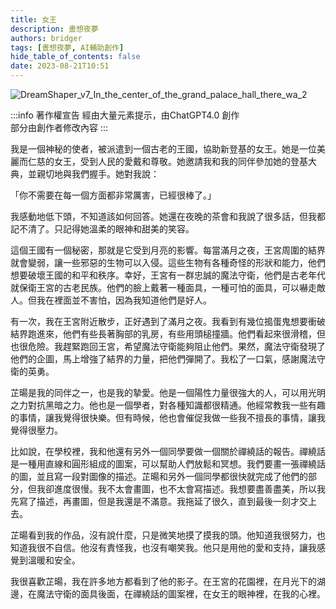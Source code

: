 ```yaml
---
title: 女王
description: 晝想夜夢
authors: bridger
tags: [晝想夜夢, AI輔助創作]
hide_table_of_contents: false
date: 2023-08-21T10:51
---
```


![DreamShaper_v7_In_the_center_of_the_grand_palace_hall_there_wa_2](https://e.brid.cf/i/2023/08/21/i88oxg.webp)


<!-- truncate -->

:::info 著作權宣告
經由大量元素提示，由ChatGPT4.0 創作  
部分由創作者修改內容
:::

我是一個神秘的使者，被派遣到一個古老的王國，協助新登基的女王。她是一位美麗而仁慈的女王，受到人民的愛戴和尊敬。她邀請我和我的同伴參加她的登基大典，並親切地與我們握手。她對我說：

「你不需要在每一個方面都非常厲害，已經很棒了。」

我感動地低下頭，不知道該如何回答。她還在夜晚的茶會和我說了很多話，但我都記不清了。只記得她溫柔的眼神和甜美的笑容。

這個王國有一個秘密，那就是它受到月亮的影響。每當滿月之夜，王宮周圍的結界就會變弱，讓一些邪惡的生物可以入侵。這些生物有各種奇怪的形狀和能力，他們想要破壞王國的和平和秩序。幸好，王宮有一群忠誠的魔法守衛，他們是古老年代就保衛王宮的古老民族。他們的臉上戴著一種面具，一種可怕的面具，可以嚇走敵人。但我在裡面並不害怕，因為我知道他們是好人。

有一次，我在王宮附近散步，正好遇到了滿月之夜。我看到有幾位搗蛋鬼想要衝破結界跑進來，他們有些長著胸部的乳房，有些用頭槌撞牆。他們看起來很滑稽，但也很危險。我趕緊跑回王宮，希望魔法守衛能夠阻止他們。果然，魔法守衛發現了他們的企圖，馬上增強了結界的力量，把他們彈開了。我松了一口氣，感謝魔法守衛的英勇。

芷暘是我的同伴之一，也是我的摯愛。他是一個陽性力量很強大的人，可以用光明之力對抗黑暗之力。他也是一個學者，對各種知識都很精通。他經常教我一些有趣的事情，讓我覺得很快樂。但有時候，他也會催促我做一些我不擅長的事情，讓我覺得很壓力。

比如說，在學校裡，我和他還有另外一個同學要做一個關於禪繞話的報告。禪繞話是一種用直線和圓形組成的圖案，可以幫助人們放鬆和冥想。我們要畫一張禪繞話的圖，並且寫一段對圖像的描述。芷暘和另外一個同學都很快就完成了他們的部分，但我卻進度很慢。我不太會畫圖，也不太會寫描述。我想要盡善盡美，所以我先寫了描述，再畫圖，但是我還是不滿意。我拖延了很久，直到最後一刻才交上去。

芷暘看到我的作品，沒有說什麼，只是微笑地摸了摸我的頭。他知道我很努力，也知道我很不自信。他沒有責怪我，也沒有嘲笑我。他只是用他的愛和支持，讓我感覺到溫暖和安全。

我很喜歡芷暘，我在許多地方都看到了他的影子。在王宮的花園裡，在月光下的湖邊，在魔法守衛的面具後面，在禪繞話的圖案裡，在女王的眼神裡，在我的心裡。
